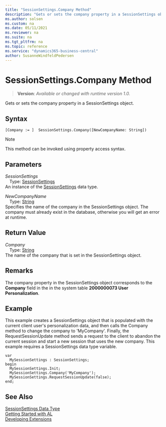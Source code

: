 ```yaml
---
title: "SessionSettings.Company Method"
description: "Gets or sets the company property in a SessionSettings object."
ms.author: solsen
ms.custom: na
ms.date: 05/11/2021
ms.reviewer: na
ms.suite: na
ms.tgt_pltfrm: na
ms.topic: reference
ms.service: "dynamics365-business-central"
author: SusanneWindfeldPedersen
---
```

[//]: # (START>DO_NOT_EDIT)
[//]: # (IMPORTANT:Do not edit any of the content between here and the END>DO_NOT_EDIT.)
[//]: # (Any modifications should be made in the .xml files in the ModernDev repo.)
# SessionSettings.Company Method
> **Version**: _Available or changed with runtime version 1.0._

Gets or sets the company property in a SessionSettings object.


## Syntax
```
[Company := ]  SessionSettings.Company([NewCompanyName: String])
```
> [!NOTE]
> This method can be invoked using property access syntax.
## Parameters
*SessionSettings*  
&emsp;Type: [SessionSettings](sessionsettings-data-type.md)  
An instance of the [SessionSettings](sessionsettings-data-type.md) data type.

*NewCompanyName*  
&emsp;Type: [String](../string/string-data-type.md)  
Specifies the name of the company in the SessionSettings object. The company must already exist in the database, otherwise you will get an error at runtime.
        


## Return Value
*Company*  
&emsp;Type: [String](../string/string-data-type.md)  
The name of the company that is set in the SessionSettings object.
      


[//]: # (IMPORTANT: END>DO_NOT_EDIT)

## Remarks
The company property in the SessionSettings object corresponds to the **Company** field in the in the system table **2000000073 User Personalization**.

## Example
This example creates a SessionSettings object that is populated with the current client user's personalization data, and then calls the Company method to change the company to 'MyCompany'. Finally, the RequestSessionUpdate method sends a request to the client to abandon the current session and start a new session that uses the new company. This example requires a SessionSettings data type variable.

```al
var
  MySessionSettings : SessionSettings;
begin
  MySessionSettings.Init;
  MySessionSettings.Company('MyCompany');
  MySessionSettings.RequestSessionUpdate(false);
end;  
```  


## See Also
[SessionSettings Data Type](sessionsettings-data-type.md)  
[Getting Started with AL](../../devenv-get-started.md)  
[Developing Extensions](../../devenv-dev-overview.md)